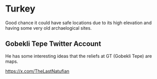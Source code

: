 # Turkey

Good chance it could have safe locations due to its high elevation and having some very old archaelogical sites.

## Gobekli Tepe Twitter Account

He has some interesting ideas that the reliefs at GT (Gobekli Tepe) are maps.

https://x.com/TheLastNatufian